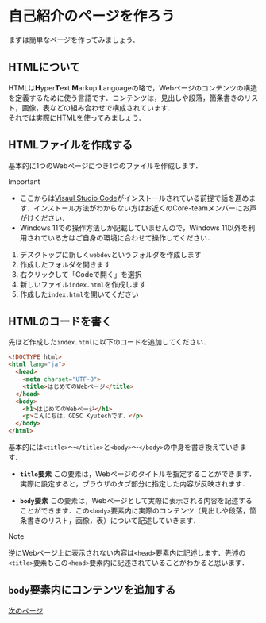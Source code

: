 # 自己紹介のページを作ろう
まずは簡単なページを作ってみましょう．

## HTMLについて
HTMLは**H**yper**T**ext **M**arkup **L**anguageの略で，Webページのコンテンツの構造を定義するために使う言語です．コンテンツは，見出しや段落，箇条書きのリスト，画像，表などの組み合わせで構成されています．  
それでは実際にHTMLを使ってみましょう．

## HTMLファイルを作成する
基本的に1つのWebページにつき1つのファイルを作成します．
> [!IMPORTANT]
> - ここからは[Visaul Studio Code](https://code.visualstudio.com/)がインストールされている前提で話を進めます．インストール方法がわからない方はお近くのCore-teamメンバーにお声がけください．
> - Windows 11での操作方法しか記載していませんので，Windows 11以外を利用されている方はご自身の環境に合わせて操作してください．

1. デスクトップに新しく`webdev`というフォルダを作成します
2. 作成したフォルダを開きます
3. 右クリックして「Codeで開く」を選択
4. 新しいファイル`index.html`を作成します
5. 作成した`index.html`を開いてください

## HTMLのコードを書く
先ほど作成した`index.html`に以下のコードを追加してください．
```html
<!DOCTYPE html>
<html lang="ja">
  <head>
    <meta charset="UTF-8">
    <title>はじめてのWebページ</title>
  </head>
  <body>
    <h1>はじめてのWebページ</h1>
    <p>こんにちは，GDSC Kyutechです．</p>
  </body>
</html>
```
基本的には`<title>`〜`</title>`と`<body>`〜`</body>`の中身を書き換えていきます．

- **`title`要素**
この要素は，Webページのタイトルを指定することができます．実際に設定すると，ブラウザのタブ部分に指定した内容が反映されます．

- **`body`要素**
この要素は，Webページとして実際に表示される内容を記述することができます．この`<body>`要素内に実際のコンテンツ（見出しや段落，箇条書きのリスト，画像，表）について記述していきます．
> [!NOTE]
> 逆にWebページ上に表示されない内容は`<head>`要素内に記述します．先述の`<title>`要素もこの`<head>`要素内に記述されていることがわかると思います．

## `body`要素内にコンテンツを追加する

  
[次のページ](main-css.md)